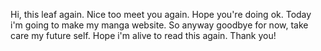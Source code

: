 Hi, this leaf again. Nice too meet you again. Hope you're doing ok. Today i'm going to make my manga website.  So anyway goodbye for now, take care my future self. Hope i'm alive to read this again. Thank you! 
